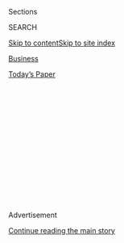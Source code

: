 <div id="app">

<div>

<div>

<div>

<div class="NYTAppHideMasthead css-1q2w90k e1suatyy0">

<div class="section css-ui9rw0 e1suatyy2">

<div class="css-eph4ug er09x8g0">

<div class="css-6n7j50">

</div>

<span class="css-1dv1kvn">Sections</span>

<div class="css-10488qs">

<span class="css-1dv1kvn">SEARCH</span>

</div>

[Skip to content](#site-content)[Skip to site
index](#site-index)

</div>

<div id="masthead-section-label" class="css-1wr3we4 eaxe0e00">

[Business](https://www.nytimes3xbfgragh.onion/section/business)

</div>

<div class="css-10698na e1huz5gh0">

</div>

</div>

<div id="masthead-bar-one" class="section hasLinks css-15hmgas e1csuq9d3">

<div class="css-uqyvli e1csuq9d0">

</div>

<div class="css-1uqjmks e1csuq9d1">

</div>

<div class="css-9e9ivx">

[](https://myaccount.nytimes3xbfgragh.onion/auth/login?response_type=cookie&client_id=vi)

</div>

<div class="css-1bvtpon e1csuq9d2">

[Today’s
Paper](https://www.nytimes3xbfgragh.onion/section/todayspaper)

</div>

</div>

</div>

</div>

<div data-aria-hidden="false">

<div id="site-content" data-role="main">

<div>

<div class="css-1aor85t" style="opacity:0.000000001;z-index:-1;visibility:hidden">

<div class="css-1hqnpie">

<div class="css-epjblv">

<span class="css-17xtcya">[Business](/section/business)</span><span class="css-x15j1o">|</span><span class="css-fwqvlz">One
Family Built Forever 21, and Fueled Its
Collapse</span>

</div>

<div class="css-k008qs">

<div class="css-1iwv8en">

<span class="css-18z7m18"></span>

<div>

</div>

</div>

<span class="css-1n6z4y">https://nyti.ms/31Gbuwv</span>

<div class="css-1705lsu">

<div class="css-4xjgmj">

<div class="css-4skfbu" data-role="toolbar" data-aria-label="Social Media Share buttons, Save button, and Comments Panel with current comment count" data-testid="share-tools">

  - 
  - 
  - 
  - 
    
    <div class="css-6n7j50">
    
    </div>

  - 
  - 

</div>

</div>

</div>

</div>

</div>

</div>

<div class="css-13pd83m">

</div>

<div id="top-wrapper" class="css-1sy8kpn">

<div id="top-slug" class="css-l9onyx">

Advertisement

</div>

[Continue reading the main
story](#after-top)

<div class="ad top-wrapper" style="text-align:center;height:100%;display:block;min-height:250px">

<div id="top" class="place-ad" data-position="top" data-size-key="top">

</div>

</div>

<div id="after-top">

</div>

</div>

<div id="sponsor-wrapper" class="css-1hyfx7x">

<div id="sponsor-slug" class="css-19vbshk">

Supported by

</div>

[Continue reading the main
story](#after-sponsor)

<div id="sponsor" class="ad sponsor-wrapper" style="text-align:center;height:100%;display:block">

</div>

<div id="after-sponsor">

</div>

</div>

<div class="css-1vkm6nb ehdk2mb0">

# One Family Built Forever 21, and Fueled Its Collapse

</div>

<div class="css-79elbk" data-testid="photoviewer-wrapper">

<div class="css-z3e15g" data-testid="photoviewer-wrapper-hidden">

</div>

<div class="css-1a48zt4 ehw59r15" data-testid="photoviewer-children">

![<span class="css-16f3y1r e13ogyst0" data-aria-hidden="true">Do Wan
Chang, a founder of Forever 21, with his daughters Linda (left) and
Esther, who are both executives at the company, in
2010.</span><span class="css-cnj6d5 e1z0qqy90" itemprop="copyrightHolder"><span class="css-1ly73wi e1tej78p0">Credit...</span><span><span>Robert
Gallagher</span></span></span>](https://static01.graylady3jvrrxbe.onion/images/2019/10/18/business/18forever21-01/merlin_162717138_d7d472aa-d124-46e0-b194-205896595cbd-articleLarge.jpg?quality=75&auto=webp&disable=upscale)

</div>

</div>

<div class="css-xt80pu e12qa4dv0">

<div class="css-18e8msd">

<div class="css-vp77d3 epjyd6m0">

<div class="css-1baulvz">

By [<span class="css-1baulvz last-byline" itemprop="name">Sapna
Maheshwari</span>](https://www.nytimes3xbfgragh.onion/by/sapna-maheshwari)

</div>

</div>

  - 
    
    <div class="css-ld3wwf e16638kd2">
    
    Published Oct. 23, 2019Updated Oct. 24,
    2019
    
    </div>

  - 
    
    <div class="css-4xjgmj">
    
    <div class="css-pvvomx" data-role="toolbar" data-aria-label="Social Media Share buttons, Save button, and Comments Panel with current comment count" data-testid="share-tools">
    
      - 
      - 
      - 
      - 
        
        <div class="css-6n7j50">
        
        </div>
    
      - 
      - 
    
    </div>
    
    </div>

</div>

<div class="css-tk9fsr">

[阅读简体中文版](https://cn.nytimes3xbfgragh.onion/business/20191030/forever-21-bankruptcy-chang-family/ "Read in Simplified Chinese")[阅读简体中文版](https://cn.nytimes3xbfgragh.onion/business/20191030/forever-21-bankruptcy-chang-family/ "Read in Simplified Chinese")[閱讀繁體中文版](https://cn.nytimes3xbfgragh.onion/business/20191030/forever-21-bankruptcy-chang-family/zh-hant/ "Read in Traditional Chinese")[閱讀繁體中文版](https://cn.nytimes3xbfgragh.onion/business/20191030/forever-21-bankruptcy-chang-family/zh-hant/ "Read in Traditional Chinese")

</div>

</div>

<div class="section meteredContent css-1r7ky0e" name="articleBody" itemprop="articleBody">

<div class="css-1fanzo5 StoryBodyCompanionColumn">

<div class="css-53u6y8">

When Forever 21 filed for bankruptcy last month, the fast fashion chain
described its history in documents that read, at times, like a pitch for
a memoir or a Netflix special.

Photos of the company’s husband and wife founders, Do Won and Jin Sook
Chang, and their two daughters appeared under headings like “Forever
Striving: A Story of Grit, Determination, and Passion.” The filing
emphasized the improbable success of the Changs, who immigrated to the
United States from South Korea in 1981 and built a multibillion-dollar
business from scratch.

There were references to the daughters’ undergraduate degrees from “Ivy
League universities” — both are top executives at the company — and
summer breaks spent at Forever 21 stores. A definition of the American
dream, as explained by Investopedia.com, even appeared on one page.

</div>

</div>

<div class="css-1fanzo5 StoryBodyCompanionColumn">

<div class="css-53u6y8">

The Changs were indeed a unique success story, and Forever 21 was far
from a run-of-the-mill family operation. At its peak, the retailer
brought in more than $4 billion in annual sales and employed more than
43,000 people worldwide in hundreds of stores. Now it is leaving 40
countries and closing up to 199, or more than 30 percent, of its stores
in the United States as [part of its
bankruptcy,](https://www.nytimes3xbfgragh.onion/2019/09/29/business/forever-21-bankruptcy.html)
and former employees and industry experts are pointing to the Changs’
insular management style as a significant reason for the collapse. They
cite disastrous real estate deals and the chain’s bungled merchandising
strategy in recent years.

</div>

</div>

<div class="css-79elbk" data-testid="photoviewer-wrapper">

<div class="css-z3e15g" data-testid="photoviewer-wrapper-hidden">

</div>

<div class="css-1a48zt4 ehw59r15" data-testid="photoviewer-children">

![<span class="css-16f3y1r e13ogyst0" data-aria-hidden="true">The
retailer’s name came from Mr. Chang’s belief that 21 was “the most
enviable
age.”</span><span class="css-cnj6d5 e1z0qqy90" itemprop="copyrightHolder"><span class="css-1ly73wi e1tej78p0">Credit...</span><span>Haruka
Sakaguchi for The New York
Times</span></span>](https://static01.graylady3jvrrxbe.onion/images/2019/10/14/business/00forever21-02/merlin_161682021_4cbbd6a9-dfc4-46cc-9ad4-7a1f180ef23b-articleLarge.jpg?quality=75&auto=webp&disable=upscale)

</div>

</div>

<div class="css-1fanzo5 StoryBodyCompanionColumn">

<div class="css-53u6y8">

“On the founder side, this hubris thing is pretty common, but it’s
particularly deadly if you’ve been successful for a long time,” said
Erik Gordon, a management expert at the University of Michigan Ross
School of Business. “They didn’t have a board of directors to give them
a reality check, they didn’t have equity analysts to give them a reality
check.”

He added: “You can live in your self-created bubble for a lot longer,
but then the bubble pops.”

The bankruptcy filing provides a rare glimpse inside a retailer that has
been intensely secretive and privately held for decades. Six former
employees, including three executives, also spoke to The New York Times
about their experiences at Forever 21 on the condition of anonymity,
citing nondisclosure agreements.

Forever 21’s missteps, combined with industrywide changes in consumer
tastes and shopping habits, will have far-reaching effects for thousands
of people who work for the company, its vendors and malls. The chain
says it will still operate hundreds of stores, along with its website.
Through a spokeswoman, the Chang family declined to comment for this
article.

Forever 21 — named because Mr. Chang considered 21 to be “the most
enviable age” — was built on the idea of identifying apparel trends,
then working with vendors to bring those products to stores quickly at
cut-rate prices. From its early days, Mr. Chang, who is still the
company’s chief executive, oversaw landlord and vendor relationships
while Mrs. Chang led design and merchandising.  

</div>

</div>

<div class="css-1fanzo5 StoryBodyCompanionColumn">

<div class="css-53u6y8">

Former employees say that the top floor of the company’s Los Angeles
headquarters was viewed as Mr. Chang’s world, where corporate strategy
unfolded and people kept quiet outside his office, while the bottom
floor was Mrs. Chang’s domain of buyers and planners, who showed their
bags to security when leaving the building. Three former employees said
that, as recently as this year, Mr. Chang was personally signing off on
employee expenses and questioning executives about receipts for lunches
or Uber rides.

The couple’s daughters eventually joined the executive ranks. The older
daughter, Linda Chang, is the executive vice president and has been
viewed as Mr. Chang’s successor; her sister, Esther Chang, is vice
president of merchandising.

The Changs never took Forever 21 public, unlike their biggest
fast-fashion rivals, “declining numerous opportunities that would
facilitate generational wealth,” the filing said.

Their inner circle included another Korean-American couple: Alex Ok,
Forever 21’s president and a former supplier, and his wife, SeongEun
Kim, who works in merchandising. Internally, some referred to Mrs. Chang
and Mrs. Ok as the “Missuses,” a powerful pair who directed the tens of
thousands of styles that landed in Forever 21’s bustling stores. The
filing showed that the Chang family owned 99 percent of equity in the
chain, while Mr. Ok held 1
percent.

</div>

</div>

<div class="css-79elbk" data-testid="photoviewer-wrapper">

<div class="css-z3e15g" data-testid="photoviewer-wrapper-hidden">

</div>

<div class="css-1a48zt4 ehw59r15" data-testid="photoviewer-children">

<div class="css-1xdhyk6 erfvjey0">

<span class="css-1ly73wi e1tej78p0">Image</span>

<div class="css-zjzyr8">

<div data-testid="lazyimage-container" style="height:257.77777777777777px">

</div>

</div>

</div>

<span class="css-16f3y1r e13ogyst0" data-aria-hidden="true">The pop star
Ariana Grande, right, has sued Forever 21, claiming that it used a
look-alike model of the singer in online ads,
left.</span><span class="css-cnj6d5 e1z0qqy90" itemprop="copyrightHolder"><span class="css-1ly73wi e1tej78p0">Credit...</span><span>U.S.
District Court C.D. Calif., via Reuters</span></span>

</div>

</div>

<div class="css-1fanzo5 StoryBodyCompanionColumn">

<div class="css-53u6y8">

As the business expanded, the Changs struggled with their desire to hire
experienced executives and their distrust of outsiders, five of the
employees said. In recent years, they said, Forever 21 eagerly recruited
experts to overhaul parts of the business, then later ignored their
recommendations on everything from new technology to
marketing.

</div>

</div>

<div class="css-79elbk" data-testid="photoviewer-wrapper">

<div class="css-z3e15g" data-testid="photoviewer-wrapper-hidden">

</div>

<div class="css-1a48zt4 ehw59r15" data-testid="photoviewer-children">

<div class="css-1xdhyk6 erfvjey0">

<span class="css-1ly73wi e1tej78p0">Image</span>

<div class="css-zjzyr8">

<div data-testid="lazyimage-container" style="height:257.77777777777777px">

</div>

</div>

</div>

<span class="css-16f3y1r e13ogyst0" data-aria-hidden="true">Former
employees said company marketers wanted to work with Ms. Grande in 2014,
but were overruled by
management.</span><span class="css-cnj6d5 e1z0qqy90" itemprop="copyrightHolder"><span class="css-1ly73wi e1tej78p0">Credit...</span><span>U.S.
District Court C.D. Calif., via Reuters</span></span>

</div>

</div>

<div class="css-1fanzo5 StoryBodyCompanionColumn">

<div class="css-53u6y8">

Some were reminded of that dynamic after the singer Ariana Grande [filed
a
lawsuit](https://www.nytimes3xbfgragh.onion/2019/09/03/arts/music/ariana-grande-forever-21.html)
against Forever 21 in September. The company’s marketers had urged it to
partner with Ms. Grande for a holiday campaign in 2014, according to two
former employees, but management hired the rapper Iggy Azalea instead.
Now, Ms. Grande is far more popular, and Forever 21 is [defending
itself](https://www.nytimes3xbfgragh.onion/2019/09/03/arts/music/ariana-grande-forever-21.html)
against claims that it used a look-alike model of the singer in online
ads.

The Changs’ Christian faith played a role in the way they ran the
company. Forever 21’s bright yellow shopping bags are stamped with “John
3:16,” a reference to a Bible verse. Mr. Chang has said the verse “shows
us how much God loves us,” and hoped others would learn of that love.
Former employees said Bibles were sometimes visible in conference rooms
and on Mr. Chang’s desk. It was not unusual for department leaders to
have ties to the family or their church but no experience working for
another retailer, employees
said.

</div>

</div>

<div class="css-79elbk" data-testid="photoviewer-wrapper">

<div class="css-z3e15g" data-testid="photoviewer-wrapper-hidden">

</div>

<div class="css-1a48zt4 ehw59r15" data-testid="photoviewer-children">

<div class="css-1xdhyk6 erfvjey0">

<span class="css-1ly73wi e1tej78p0">Image</span>

<div class="css-zjzyr8">

<div data-testid="lazyimage-container" style="height:257.77777777777777px">

</div>

</div>

</div>

<span class="css-16f3y1r e13ogyst0" data-aria-hidden="true">Forever 21’s
bright yellow shopping bags are stamped with “John 3:16,” a reference to
a Bible
verse.</span><span class="css-cnj6d5 e1z0qqy90" itemprop="copyrightHolder"><span class="css-1ly73wi e1tej78p0">Credit...</span><span>Haruka
Sakaguchi for The New York Times</span></span>

</div>

</div>

<div class="css-1fanzo5 StoryBodyCompanionColumn">

<div class="css-53u6y8">

“Every once in a while, when we hired someone who had been there, we’d
learn that they were never allowed to see the totality of the business
performance and they were only given reporting on their specific
sector,” said Margaret Coblentz, a former e-commerce director at
Charlotte Russe. Rivals saw Forever 21 “as both monolithic and
inscrutable,” she added.

But Forever 21 made its biggest mistakes in real estate. In the years
before and after the recession, the company expanded aggressively and
decided to open huge flagship stores, setting up in cavernous spaces
once occupied by Mervyn’s, the bankrupt department store, as well as
Borders, Sears and Saks. Its former head of real estate [told Bloomberg
Businessweek](https://webcache.googleusercontent.com/search?q=cache:MSSRC9kqzfoJ:https://www.bloomberg.com/news/articles/2011-01-20/forever-21s-fast-and-loose-fashion-empire+&cd=1&hl=en&ct=clnk&gl=us)
in 2011 that “having really big stores has always been Mr. Chang’s
dream.”

The stores became hard to fill with new merchandise, then turn over,
however, and saddled Forever 21 with long leases just as technology was
beginning to wreak havoc on American malls. Seven of the leases at the
old Mervyn’s stores were not set to expire until 2027 or 2028, which is
longer than a typical lease, according to internal documents obtained by
The Times.

In an interview conducted last month, when the company filed for
bankruptcy, Linda Chang acknowledged issues with the larger stores.
“Having to fill those boxes on top of having to deal with the
complexities of expanding internationally did stress our merchant
organization,” she said.

</div>

</div>

<div class="css-1fanzo5 StoryBodyCompanionColumn">

<div class="css-53u6y8">

She also cited shifts in mall traffic and the rise of e-commerce as
challenges, and said that the bankruptcy was “a strategic move on our
part.”

Mr. Chang, who sought to sign each lease and design every store himself
even as the count soared past 500, was loath to close even
underperforming locations, and at times, would simply move a store to
another spot in the same mall, two former employees said.

“Forever 21’s problem is not the malls — it’s that they didn’t get out
of the malls earlier,” Mr. Gordon, the management expert, said. “If they
want to point a finger, they need to stand in front of a mirror and
point it at
themselves.”

</div>

</div>

<div class="css-79elbk" data-testid="photoviewer-wrapper">

<div class="css-z3e15g" data-testid="photoviewer-wrapper-hidden">

</div>

<div class="css-1a48zt4 ehw59r15" data-testid="photoviewer-children">

<div class="css-1xdhyk6 erfvjey0">

<span class="css-1ly73wi e1tej78p0">Image</span>

<div class="css-zjzyr8">

<div data-testid="lazyimage-container" style="height:257.77777777777777px">

</div>

</div>

</div>

<span class="css-16f3y1r e13ogyst0" data-aria-hidden="true">Mr. Chang
sought to design every Forever 21 store himself, even when the company
was expanding aggressively, and was reluctant to close underperforming
locations.</span><span class="css-cnj6d5 e1z0qqy90" itemprop="copyrightHolder"><span class="css-1ly73wi e1tej78p0">Credit...</span><span>Lisa
Baertlein/Reuters</span></span>

</div>

</div>

<div class="css-1fanzo5 StoryBodyCompanionColumn">

<div class="css-53u6y8">

The retailer also raced into expensive, massive new stores overseas
without local expertise, as it surged from seven international stores in
2005 to 262 a decade later. Two employees said that the chain often did
not understand local labor laws and made mistakes, like failing to
recognize that customers in some European countries shopped for winter
merchandise earlier in the year than American consumers. One employee
said the chain moved into Germany without realizing stores in the
country typically closed on Sundays. It didn’t help that many of these
areas were familiar turf for H\&M, which is based in Sweden, and Zara,
whose owner is in Spain.

Forever 21 said in the filing that most of its international locations
were unprofitable as of 2015 and that its stores in Canada, Europe and
Asia were losing an average of $10 million per month in the past year.
Overall, the annual occupancy cost of Forever 21’s stores was $450
million.

“They’ve gotten into categories and expression of fashion that are not
closely aligned with their fast-fashion customer’s preferences,” said
Mark A. Cohen, the director of retail studies at Columbia Business
School. “They never built the intelligence into the business that would
have cautioned them from this real estate orgy and would have kept them
from the kind of exposure that they have now.”

</div>

</div>

<div class="css-1fanzo5 StoryBodyCompanionColumn">

<div class="css-53u6y8">

Yet even as its errors abroad became clear, Mr. Chang and his real
estate counterparts bet on even more United States stores. An internal
playbook from 2015 described the retailer’s plans for a new strip mall
chain called F21 Red that would target mothers under 35. Its $1.80
camisoles and $7.80 jeans were meant to swipe at the Irish retailer
Primark, which entered the United States that year.

The playbook showed that six stores were already open, and that Forever
21 planned to open 35 more that year, including in regular malls, which
was a surprise to the employees who had planned F21 Red. By 2017,
several new F21 Red stores were posting sales that were around 50
percent below company projections, internal sales reports show.

That year, Forever 21 also introduced a beauty chain, Riley Rose, that
was viewed as the company’s next wave of growth and sought to capitalize
on the boom in Korean skin care products. It was created by Linda and
Esther Chang and called “ground-breaking” in the bankruptcy filing,
which grouped its sales with the slumping international division.

While former employees praised the sisters’ work ethic, they said that
Riley Rose, which had 15 stores this year, was an expensive gamble in
high-priced malls and struggled to maintain vendor relationships. The
company told The Times last month that Riley Rose may end up as a store
within Forever 21 locations. It has filed to reject leases for nine
previously planned Riley Rose locations.

Mrs. Chang’s side of the business was also making errors with the
sprawling store base. Merchandising was based on the previous year’s
sales, and Forever 21 bought too little inventory in 2017, then too much
in 2018, the filing said. It also duplicated merchandise by designing
for “styles” like weekend or work looks, rather than categories like
tops or dresses.

Forever 21 had about 6,400 full-time employees and 26,400 part-time
employees when it filed, numbers that will likely shrink throughout the
bankruptcy process. Forever 21 said that it would change how it
merchandises, winnow its operations to the United States, Mexico and
Latin America, aim to increase e-commerce sales to more than just 16
percent of the business and take other cost-cutting measures. When it
filed, the company owed $347 million to its vendors.

And the Chang family will be listening to new voices. Its board of
directors will grow from three members — Mr. Chang, Linda Chang and Mr.
Ok — to six, including Forever 21’s former head of real estate, a lawyer
and the former chief executive of Things Remembered. It also said that
it had added several new managers in recent months, including a new
chief financial officer. Mr. Chang remains the chief executive.

“Forever 21 has basically been a one-trick pony,” Mr. Cohen said. “The
founder and his wife did remarkably well until the business got too big
for them to continue to do remarkably well by themselves.”

</div>

</div>

</div>

<div>

</div>

<div>

</div>

<div>

</div>

<div>

<div id="bottom-wrapper" class="css-1ede5it">

<div id="bottom-slug" class="css-l9onyx">

Advertisement

</div>

[Continue reading the main
story](#after-bottom)

<div id="bottom" class="ad bottom-wrapper" style="text-align:center;height:100%;display:block;min-height:90px">

</div>

<div id="after-bottom">

</div>

</div>

</div>

</div>

</div>

## Site Index

<div>

</div>

## Site Information Navigation

  - [© <span>2020</span> <span>The New York Times
    Company</span>](https://help.nytimes3xbfgragh.onion/hc/en-us/articles/115014792127-Copyright-notice)

<!-- end list -->

  - [NYTCo](https://www.nytco.com/)
  - [Contact
    Us](https://help.nytimes3xbfgragh.onion/hc/en-us/articles/115015385887-Contact-Us)
  - [Work with us](https://www.nytco.com/careers/)
  - [Advertise](https://nytmediakit.com/)
  - [T Brand Studio](http://www.tbrandstudio.com/)
  - [Your Ad
    Choices](https://www.nytimes3xbfgragh.onion/privacy/cookie-policy#how-do-i-manage-trackers)
  - [Privacy](https://www.nytimes3xbfgragh.onion/privacy)
  - [Terms of
    Service](https://help.nytimes3xbfgragh.onion/hc/en-us/articles/115014893428-Terms-of-service)
  - [Terms of
    Sale](https://help.nytimes3xbfgragh.onion/hc/en-us/articles/115014893968-Terms-of-sale)
  - [Site
    Map](https://spiderbites.nytimes3xbfgragh.onion)
  - [Help](https://help.nytimes3xbfgragh.onion/hc/en-us)
  - [Subscriptions](https://www.nytimes3xbfgragh.onion/subscription?campaignId=37WXW)

</div>

</div>

</div>

</div>
